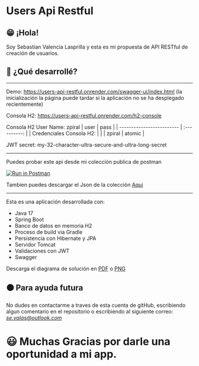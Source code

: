 # Users Api Restful

## :grin: ¡Hola!

Soy Sebastian Valencia Lasprilla y esta es mi propuesta de API RESTful de creación de usuarios.

## :red_circle: ¿Qué desarrollé?

---

Demo: https://users-api-restful.onrender.com/swagger-ui/index.html (la inicialización la página puede tardar si la aplicación no se ha desplegado recientemente)

Consola H2: https://users-api-restful.onrender.com/h2-console

Consola H2 User Name: zpiral
| user | pass |
| ------------------------- | :----------: |
| Credenciales Consola H2: | |
| zpiral | atomic |

JWT secret: my-32-character-ultra-secure-and-ultra-long-secret

---
Puedes probar este api desde mi colección publica de postman

[![Run in Postman](https://run.pstmn.io/button.svg)](https://app.getpostman.com/run-collection/13803094-95e04e55-719b-4d69-a169-087670b4de42?action=collection%2Ffork&collection-url=entityId%3D13803094-95e04e55-719b-4d69-a169-087670b4de42%26entityType%3Dcollection%26workspaceId%3Daf999cbc-3be6-446e-aab8-63b89f5d774f)

Tambien puedes descargar el Json de la colección [Aqui](https://github.com/Sevalas/users-api-restful/raw/develop/user-api-restful.postman_collection.json "download")

---

Esta es una aplicación desarrollada con:

- Java 17
- Spring Boot
- Banco de datos en memoria H2
- Proceso de build via Gradle
- Persistencia con Hibernate y JPA
- Servidor Tomcat
- Validaciones con JWT
- Swagger

Descarga el diagrama de solución en [PDF](https://github.com/Sevalas/users-api-restful/raw/develop/diagrama-solucion.pdf "download") o [PNG](https://github.com/Sevalas/users-api-restful/raw/develop/diagrama-solucion.png "download")

## :black_circle: Para ayuda futura

No dudes en contactarme a traves de esta cuenta de gitHub, escribiendo algun comentario en el repositorio o escribiendo al siguiente correo: *se.valas@outlook.com*

# :smiley: Muchas Gracias por darle una oportunidad a mi app.

